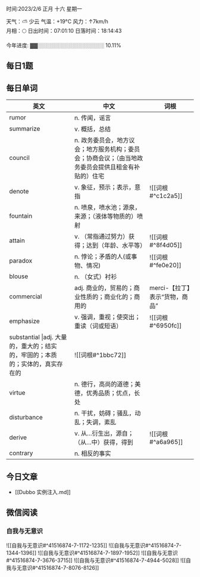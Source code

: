

时间:2023/2/6 正月 十六 星期一

天气：⛅️  少云 气温：+19°C 风力：↑7km/h  
月相：🌕 日出时间：07:01:10 日落时间：18:14:43

今年进度: ▓▓░░░░░░░░░░░░░░░░░░ 10.11%


## 每日1题


## 每日单词

| 英文                                                                                     | 中文                                                                                                | 词根                           |
| ---------------------------------------------------------------------------------------- | --------------------------------------------------------------------------------------------------- | ------------------------------ |
| rumor                                                                                    | n. 传闻，谣言                                                                                       |                                |
| summarize                                                                                | v. 概括，总结                                                                                       |                                |
| council                                                                                  | n. 政务委员会，地方议会；地方服务机构；委员会；协商会议；（由当地政务委员会提供且租金有补贴的）住宅 |                                |
| denote                                                                                   | v. 象征，预示；表示，意指                                                                           | ![[词根#^c1c2a5]]              |
| fountain                                                                                 | n. 喷泉，喷水池；源泉，来源；（液体等物质的）喷射                                                   |                                |
| attain                                                                                   | v. （常指通过努力）获得；达到（年龄、水平等）                                                       | ![[词根#^8f4d05]]              |
| paradox                                                                                  | n. 悖论；矛盾的人(或事物、情况)                                                                     | ![[词根#^fe0e20]]              |
| blouse                                                                                   | n. （女式）衬衫                                                                                     |                                |
| commercial                                                                               | adj. 商业的，贸易的；商业性质的；商业化的；商用的                                                   | merci-【拉丁】表示“货物，商品” |
| emphasize                                                                                | v. 强调，重视；使突出；重读（词或短语）                                                             | ![[词根#^6950fc]]              |
| substantial            \|adj. 大量的，重大的；结实的，牢固的；本质的；实体的，真实存在的 | ![[词根#^1bbc72]]                                                                                   |                                |
| virtue                                                                                   | n. 德行，高尚的道德；美德，优秀品质；优点，长处                                                     |                                |
| disturbance                                                                              | n. 干扰，妨碍；骚乱，动乱；失调，紊乱                                                               |                                |
| derive                                                                                   | v. 从…衍生出，源自；（从…中）获得，得到                                                             | ![[词根#^a6a965]]              |
|contrary|n. 相反的事实|                                |


## 今日文章

- [[Dubbo 实例注入.md]]


## 微信阅读

<!-- start of weread -->

### 自我与无意识
![[自我与无意识#^41516874-7-1172-1235]]
![[自我与无意识#^41516874-7-1344-1396]]
![[自我与无意识#^41516874-7-1897-1952]]
![[自我与无意识#^41516874-7-3676-3715]]
![[自我与无意识#^41516874-7-4944-5028]]
![[自我与无意识#^41516874-7-8076-8126]]

<!-- end of weread -->
